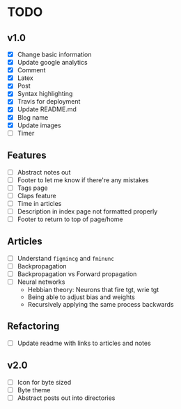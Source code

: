 # TODO

## v1.0

- [x] Change basic information
- [x] Update google analytics
- [x] Comment
- [x] Latex
- [x] Post
- [x] Syntax highlighting
- [x] Travis for deployment
- [x] Update README.md
- [x] Blog name
- [x] Update images
- [ ] Timer

## Features

- [ ] Abstract notes out
- [ ] Footer to let me know if there're any mistakes
- [ ] Tags page
- [ ] Claps feature
- [ ] Time in articles
- [ ] Description in index page not formatted properly
- [ ] Footer to return to top of page/home

## Articles
- [ ] Understand `figmincg` and `fminunc`
- [ ] Backpropagation
- [ ] Backpropagation vs Forward propagation
- [ ] Neural networks
    - Hebbian theory: Neurons that fire tgt, wrie tgt
    - Being able to adjust bias and weights
    - Recursively applying the same process backwards

## Refactoring
- [ ] Update readme with links to articles and notes

## v2.0

- [ ] Icon for byte sized
- [ ] Byte theme
- [ ] Abstract posts out into directories
